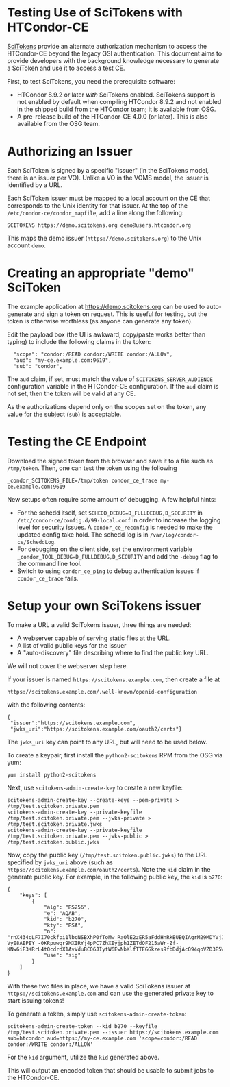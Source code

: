 
Testing Use of SciTokens with HTCondor-CE
=========================================

[SciTokens](https://scitokens.org) provide an alternate authorization mechanism to access
the HTCondor-CE beyond the legacy GSI authentication.  This document aims to provide
developers with the background knowledge necessary to generate a SciToken and use it to
access a test CE.

First, to test SciTokens, you need the prerequisite software:
- HTCondor 8.9.2 or later _with_ SciTokens enabled.  SciTokens support is not enabled
  by default when compiling HTCondor 8.9.2 and not enabled in the shipped build from
  the HTCondor team; it is available from OSG.
- A pre-release build of the HTCondor-CE 4.0.0 (or later).  This is also available from
  the OSG team.

Authorizing an Issuer
=====================

Each SciToken is signed by a specific "issuer" (in the SciTokens model, there is an
issuer per VO).  Unlike a VO in the VOMS model, the issuer is identified by a URL.

Each SciToken issuer must be mapped to a local account on the CE that corresponds
to the Unix identity for that issuer.  At the top of the `/etc/condor-ce/condor_mapfile`,
add a line along the following:

```
SCITOKENS https://demo.scitokens.org demo@users.htcondor.org
```

This maps the demo issuer (`https://demo.scitokens.org`) to the Unix account `demo`.

Creating an appropriate "demo" SciToken
=======================================

The example application at https://demo.scitokens.org can be used to auto-generate and
sign a token on request.  This is useful for testing, but the token is otherwise worthless
(as anyone can generate any token).

Edit the payload box (the UI is awkward; copy/paste works better than typing) to include
the following claims in the token:

```
  "scope": "condor:/READ condor:/WRITE condor:/ALLOW",
  "aud": "my-ce.example.com:9619",
  "sub": "condor",
```

The `aud` claim, if set, must match the value of `SCITOKENS_SERVER_AUDIENCE` configuration
variable in the HTCondor-CE configuration.  If the `aud` claim is not set, then the token
will be valid at any CE.

As the authorizations depend only on the scopes set on the token, any value for the subject (`sub`)
is acceptable.

Testing the CE Endpoint
=======================

Download the signed token from the browser and save it to a file such as `/tmp/token`.
Then, one can test the token using the following

```
_condor_SCITOKENS_FILE=/tmp/token condor_ce_trace my-ce.example.com:9619
```

New setups often require some amount of debugging.  A few helpful hints:

- For the schedd itself, set `SCHEDD_DEBUG=D_FULLDEBUG,D_SECURITY` in `/etc/condor-ce/config.d/99-local.conf`
  in order to increase the logging level for security issues.  A `condor_ce_reconfig` is needed
  to make the updated config take hold.  The schedd log is in `/var/log/condor-ce/ScheddLog`.
- For debugging on the client side, set the environment variable `_condor_TOOL_DEBUG=D_FULLDEBUG,D_SECURITY`
  and add the `-debug` flag to the command line tool.
- Switch to using `condor_ce_ping` to debug authentication issues if `condor_ce_trace` fails.

Setup your own SciTokens issuer
===============================

To make a URL a valid SciTokens issuer, three things are needed:

- A webserver capable of serving static files at the URL.
- A list of valid public keys for the issuer
- A "auto-discovery" file describing where to find the public key URL.

We will not cover the webserver step here.


If your issuer is named `https://scitokens.example.com`, then create a file at

```
https://scitokens.example.com/.well-known/openid-configuration
```

with the following contents:

```
{
 "issuer":"https://scitokens.example.com",
 "jwks_uri":"https://scitokens.example.com/oauth2/certs"}
```

The `jwks_uri` key can point to any URL, but will need to be used below.

To create a keypair, first install the `python2-scitokens` RPM from the OSG via yum:

```
yum install python2-scitokens
```

Next, use `scitokens-admin-create-key` to create a new keyfile:

```
scitokens-admin-create-key --create-keys --pem-private > /tmp/test.scitoken.private.pem
scitokens-admin-create-key --private-keyfile /tmp/test.scitoken.private.pem --jwks-private > /tmp/test.scitoken.private.jwks
scitokens-admin-create-key --private-keyfile /tmp/test.scitoken.private.pem --jwks-public > /tmp/test.scitoken.public.jwks
```

Now, copy the public key (`/tmp/test.scitoken.public.jwks`) to the URL specified by `jwks_uri` above
(such as `https://scitokens.example.com/oauth2/certs`).  Note the `kid` claim in the generate public key.  For example, in
the following public key, the `kid` is `b270`:

```
{
    "keys": [
        {
            "alg": "RS256",
            "e": "AQAB",
            "kid": "b270",
            "kty": "RSA",
            "n": "rnX434cLF7I70ckfpi1lbcNSBXhP0fToMw_RaOlE2zER5aFddHnRkBUBQIAgrM29MDYVjJdXJ_9xLwls0Gm6SSz9IWuobT81HOAeoqepLdcJ5EIaSLDBoRmDsfW0h7g_6m6yJ8aIL5vtJPyiTWjrYiv-VyE8AEPEY_-0KRpuwqr9MXIRYj4pPC7ZhXEyjph1ZETdOF215aWr-Zf-KNw6iF3KRrL4t0cdrdX1AvVduBCQ6JIytW6EwNbKlfTTEGGkzes9fbDdjAcO94qoVZD3E5W3CbZrEN23jXW4cdhAEOJbAufcL3Mi7KF294iwzAXfw0LSQwlpUpV4hB4ZLdQ0gw==",
            "use": "sig"
        }
    ]
}
```

With these two files in place, we have a valid SciTokens issuer at `https://scitokens.example.com` and can
use the generated private key to start issuing tokens!

To generate a token, simply use `scitokens-admin-create-token`:

```
scitokens-admin-create-token --kid b270 --keyfile /tmp/test.scitoken.private.pem --issuer https://scitokens.example.com sub=htcondor aud=https://my-ce.example.com 'scope=condor:/READ condor:/WRITE condor:/ALLOW'
```

For the `kid` argument, utilize the `kid` generated above.

This will output an encoded token that should be usable to submit jobs to the HTCondor-CE.
